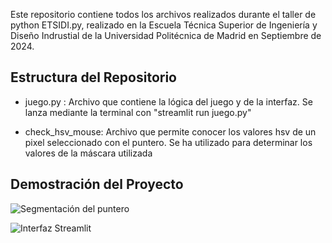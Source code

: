 Este repositorio contiene todos los archivos realizados durante el taller de python ETSIDI.py, realizado en la Escuela Técnica Superior de Ingeniería y Diseño Indrustial de la Universidad Politécnica de Madrid en Septiembre de 2024.

## Estructura del Repositorio
- juego.py : Archivo que contiene la lógica del juego y de la interfaz. Se lanza mediante la terminal con "streamlit run juego.py"

- check_hsv_mouse: Archivo que permite conocer los valores hsv de un pixel seleccionado con el puntero. Se ha utilizado para determinar los valores de la máscara utilizada

## Demostración del Proyecto
![Segmentación del puntero](https://github.com/mariogsc12/TallerPython/blob/main/imagenes/segmentaci%C3%B3n_tap%C3%B3n_rojo2.jpg)

![Interfaz Streamlit](https://github.com/mariogsc12/TallerPython/blob/main/imagenes/streamlit_webapp.jpg)
